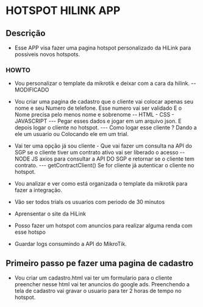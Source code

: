 # HOTSPOT HILINK APP

## Descrição 

- Esse APP visa fazer uma pagina hotspot personalizado da HiLink para possiveis novos hotspots.

### HOWTO

- Vou personalizar o template da mikrotik e deixar com a cara da hilink.
-- MODIFICADO

- Vou criar uma pagina de cadastro que o cliente vai colocar apenas seu nome e seu Numero de telefone. Esse numero vai ser validado E o Nome precisa pelo menos nome e sobrenome
-- HTML - CSS - JAVASCRIPT
--- Pegar esses dados e jogar em um arquivo json. E depois logar o cliente no hotspot.
--- Como logar esse cliente ? Dando a ele um usuario ou Colocando ele em um trial.

- Vai ter uma opção já sou cliente - Que vai fazer um consulta na API do SGP se o cliente tiver um contrato ativo vai ser liberado o acesso
-- NODE JS axios para consultar a API DO SGP e retornar se o cliente tem contrato.
--- getContractClient() Se for cliente já autenticar o cliente no hotspot.


- Vou analizar e ver como está organizada o template da mikrotik para fazer a integração.
- Vão ser todos trials os usuarios com periodo de 30 minutos 
- Aprensentar o site da HiLink
- Posso fazer um hotspot com anuncios para realizar alguma renda com esse hotspo
- Guardar logs consumindo a API do MikroTik.

## Primeiro passo pe fazer uma pagina de cadastro
- Vou criar um cadastro.html vai ter um formulario para o cliente preencher nesse html vai ter anuncios do google ads. Preenchendo a tela de cadastro vai gravar
o usuario para ter 2 horas de tempo no hotspot.

